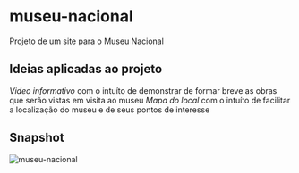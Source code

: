 # museu-nacional
Projeto de um site para o Museu Nacional
## Ideias aplicadas ao projeto
*Video informativo*
com o intuíto de demonstrar de formar breve as obras que serão vistas em visita ao museu
*Mapa do local*
com o intuíto de facilitar a localização do museu e de seus pontos de interesse
## Snapshot
![museu-nacional](https://user-images.githubusercontent.com/100000000/175821)

